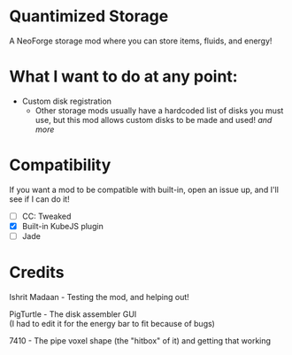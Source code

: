 # Quantimized Storage
A NeoForge storage mod where you can store items, fluids, and energy!

# What I want to do at any point:
- Custom disk registration
  - Other storage mods usually have a hardcoded list of disks you must use, but this mod allows custom disks to be made and used!
*and more*


# Compatibility
If you want a mod to be compatible with built-in, open an issue up, and I'll see if I can do it!
- [ ] CC: Tweaked
- [X] Built-in KubeJS plugin
- [ ] Jade

# Credits
Ishrit Madaan - Testing the mod, and helping out!

PigTurtle - The disk assembler GUI \
(I had to edit it for the energy bar to fit because of bugs)

7410 - The pipe voxel shape (the "hitbox" of it) and getting that working